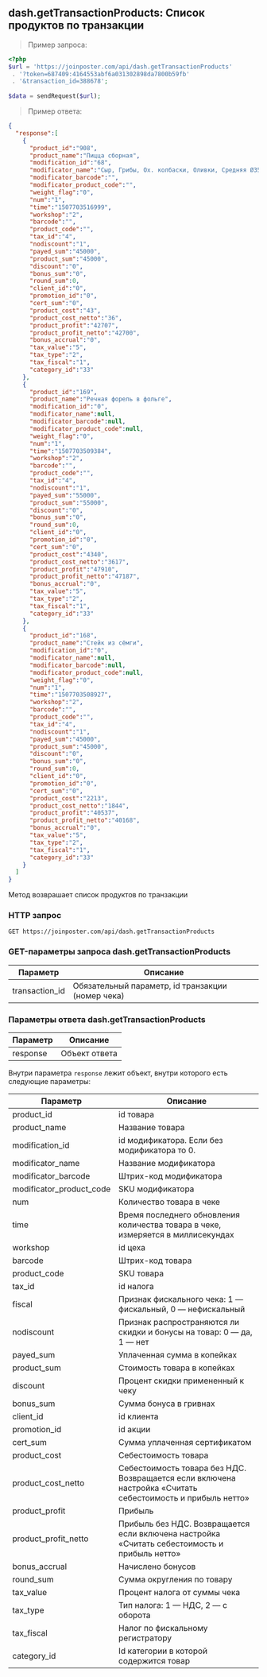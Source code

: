 ## dash.getTransactionProducts: Список продуктов по транзакции

> Пример запроса:

```php
<?php
$url = 'https://joinposter.com/api/dash.getTransactionProducts'
 . '?token=687409:4164553abf6a031302898da7800b59fb'
 . '&transaction_id=388678';
 
$data = sendRequest($url);
```

> Пример ответа:

```json
{
  "response":[
    {
      "product_id":"908",
      "product_name":"Пицца сборная",
      "modification_id":"68",
      "modificator_name":"Сыр, Грибы, Ох. колбаски, Оливки, Средняя Ø35см",
      "modificator_barcode":"",
      "modificator_product_code":"",
      "weight_flag":"0",
      "num":"1",
      "time":"1507703516999",
      "workshop":"2",
      "barcode":"",
      "product_code":"",
      "tax_id":"4",
      "nodiscount":"1",
      "payed_sum":"45000",
      "product_sum":"45000",
      "discount":"0",
      "bonus_sum":"0",
      "round_sum":0,
      "client_id":"0",
      "promotion_id":"0",
      "cert_sum":"0",
      "product_cost":"43",
      "product_cost_netto":"36",
      "product_profit":"42707",
      "product_profit_netto":"42700",
      "bonus_accrual":"0",
      "tax_value":"5",
      "tax_type":"2",
      "tax_fiscal":"1",
      "category_id":"33"
    },
    {
      "product_id":"169",
      "product_name":"Речная форель в фольге",
      "modification_id":"0",
      "modificator_name":null,
      "modificator_barcode":null,
      "modificator_product_code":null,
      "weight_flag":"0",
      "num":"1",
      "time":"1507703509384",
      "workshop":"2",
      "barcode":"",
      "product_code":"",
      "tax_id":"4",
      "nodiscount":"1",
      "payed_sum":"55000",
      "product_sum":"55000",
      "discount":"0",
      "bonus_sum":"0",
      "round_sum":0,
      "client_id":"0",
      "promotion_id":"0",
      "cert_sum":"0",
      "product_cost":"4340",
      "product_cost_netto":"3617",
      "product_profit":"47910",
      "product_profit_netto":"47187",
      "bonus_accrual":"0",
      "tax_value":"5",
      "tax_type":"2",
      "tax_fiscal":"1",
      "category_id":"33"
    },
    {
      "product_id":"168",
      "product_name":"Стейк из сёмги",
      "modification_id":"0",
      "modificator_name":null,
      "modificator_barcode":null,
      "modificator_product_code":null,
      "weight_flag":"0",
      "num":"1",
      "time":"1507703508927",
      "workshop":"2",
      "barcode":"",
      "product_code":"",
      "tax_id":"4",
      "nodiscount":"1",
      "payed_sum":"45000",
      "product_sum":"45000",
      "discount":"0",
      "bonus_sum":"0",
      "round_sum":0,
      "client_id":"0",
      "promotion_id":"0",
      "cert_sum":"0",
      "product_cost":"2213",
      "product_cost_netto":"1844",
      "product_profit":"40537",
      "product_profit_netto":"40168",
      "bonus_accrual":"0",
      "tax_value":"5",
      "tax_type":"2",
      "tax_fiscal":"1",
      "category_id":"33"
    }
  ]
}
```

Метод возврашает список продуктов по транзакции

### HTTP запрос

`GET https://joinposter.com/api/dash.getTransactionProducts`

### GET-параметры запроса dash.getTransactionProducts

Параметр | Описание
-------- | --------
transaction_id | Обязательный параметр, id транзакции (номер чека)

### Параметры ответа dash.getTransactionProducts

Параметр | Описание
-------- | --------
response | Объект ответа

Внутри параметра `response` лежит объект, внутри которого есть следующие параметры:

Параметр | Описание
-------- | --------
product_id | id товара
product_name | Название товара
modification_id | id модификатора. Если без модификатора то 0.
modificator_name | Название модификатора
modificator_barcode | Штрих-код  модификатора
modificator_product_code | SKU модификатора
num | Количество товара в чеке
time | Время последнего обновления количества товара в чеке, измеряется в миллисекундах 
workshop | id цеха
barcode | Штрих-код товара
product_code | SKU товара
tax_id | id налога
fiscal | Признак фискального чека: 1 — фискальный, 0 — нефискальный
nodiscount | Признак распространяются ли скидки и бонусы на товар: 0 — да, 1 — нет
payed_sum | Уплаченная сумма в копейках
product_sum | Стоимость товара в копейках
discount | Процент скидки примененный к чеку
bonus_sum | Сумма бонуса в гривнах
client_id | id клиента
promotion_id | id акции
cert_sum | Сумма уплаченная сертификатом
product_cost | Себестоимость товара
product_cost_netto | Себестоимость товара без НДС. Возвращается если включена настройка «Считать себестоимость и прибыль нетто»
product_profit | Прибыль 
product_profit_netto | Прибыль без НДС. Возвращается если включена настройка «Считать себестоимость и прибыль нетто»
bonus_accrual | Начислено бонусов
round_sum | Сумма округления по товару
tax_value | Процент налога от суммы чека
tax_type | Тип налога: 1 — НДС, 2 — с оборота 
tax_fiscal | Налог по фискальному регистратору
category_id | Id категории в которой содержится товар

